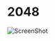 # 2048

![ScreenShot](https://drive.google.com/uc?export=view&id=16pIwlqQ2zIGGRSocIbZ2oUE32fceEyMb)
